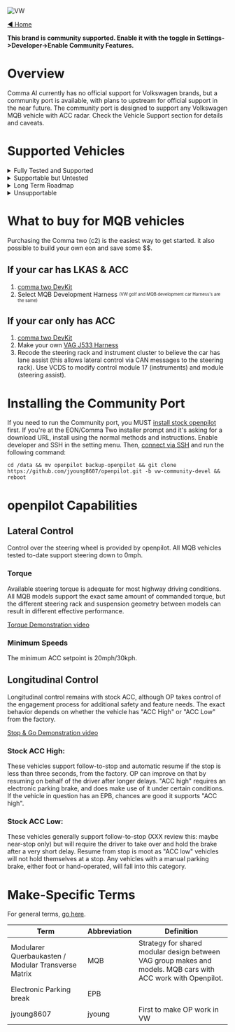 ![VW](https://user-images.githubusercontent.com/37757984/82105487-5ca67c00-96d0-11ea-80ef-ba6bbff61d2a.jpg)

[◄ Home](https://github.com/commaai/openpilot/wiki)

**This brand is community supported. Enable it with the toggle in Settings->Developer->Enable Community Features.**

# Overview
Comma AI currently has no official support for Volkswagen brands, but a community port is available, with plans to upstream for official support in the near future. The community port is designed to support any Volkswagen MQB vehicle with ACC radar. Check the Vehicle Support section for details and caveats.


# Supported Vehicles

<details><summary>Fully Tested and Supported</summary>
<p>

These vehicles are confirmed supported by the community Volkswagen port, because they have been tested on at least one representative car in the wild. Both automatic and manual transmissions are supported.
The vehicle must have ACC (radar-based cruise control). For vehicles without factory Lane Assist, a custom harness will be required to use modern Comma Two hardware, and a diagnostic tool will be needed to make minor coding changes to the steering rack in order for OP to steer, and coding changes to the instrument cluster will be needed to receive feedback and status information.
- 2012-2019 Mk3 Audi A3 (tested variants only) [Wiki]
	- A3
	- A3 e-tron
- 2014-current Mk3 Audi TT / TTRS [Wiki]
- 2017-current Mk1 Audi Q2 [Wiki]
- 2018-current Mk2 Audi Q3 [Wiki]
- 2016-current Mk1 SEAT Ateca [Wiki]
- 2013-current Mk3 Škoda Octavia [Wiki]
- 2019-current Mk1 Škoda Scala [Wiki]
- 2015-current B8 Škoda Superb [Wiki]
- 2018-2019 Mk1 Volkswagen Atlas (Teramont in some markets) [Wiki]
- 2012-2019 Mk7 and Mk7.5 Volkswagen Golf (tested variants only) [Wiki]
	- Please note the MY changeover from Mk6 to Mk7 varied by market, USA did not get Golf 7 until MY 2014!
	- e-Golf
	- Golf
	- Golf GTE (sport hybrid)
	- Golf GTI
	- Golf R
- 2019-current Volkswagen Jetta (except GLI) and Sagitar (Mk7) [Wiki]
	- The GLI variant is architecturally compatible, but factory ACC appears unavailable (thanks for nothing VW)
- 2015-current B8 Volkswagen Passat [Wiki]
	- This is NOT the Passat currently available in North America, which is based on the currently unsupported NMS platform
- 2015-current Mk2 Volkswagen Touran [Wiki]
</p>
</details>

<details><summary>Supportable but Untested</summary>
<p>

These vehicle-classes should work fine with openpilot, to the best of our information, but have not yet been tested. Minor tweaks or other support may be needed. Be cautious if making an openpilot or vehicle purchase decision based on this information. If in doubt, ask on Discord.
- All MQB vehicles not listed above, with ACC radar
	- 2012-current Mk3 Audi A3 variants not explicitly tested so far
		- Audi S3
		- Audi RS3
	- 2012-current Mk3 SEAT León [Wiki]
	- 2019-current Mk1 SEAT Tarraco [Wiki]
	- 2019-current Mk1 Škoda Kamiq [Wiki]
- 2017-current Mk1 Škoda Karoq [Wiki]
	- 2017-current Mk1 Škoda Kodiaq [Wiki]
	- 2018-current Mk1 Volkswagen Arteon [Wiki]
	- 2018-current Mk4 Volkswagen Bora [Wiki]
	- 2013-2019 Volkswagen Golf variants not explicitly tested so far (Mk7 and Mk7.5) [Wiki]
		- Golf Alltrack
		- Golf GTD (sport diesel)
		- Golf GTI TCR
		- Golf Sportsvan / SV
		- Golf SportWagen
	- 2017-current Mk2 Volkswagen Crafter [Wiki]
	- 2015-current Mk1 Volkswagen Lamando [Wiki]
		-Made in China, limited info available, unable to fully verify
	- 2018-current Mk3 Volkswagen Lavida [Wiki]
		-Made in China, limited info available, unable to fully verify
	- 2018-current Mk1 Volkswagen Tayron [Wiki]
		-Made in China, limited info available, unable to fully verify
	- 2016-current Mk2 Volkswagen Tiguan [Wiki]
		-In North America, all 2016-2017 Tiguans and the 2018 Tiguan "Limited" are still Mk1 PQ46 Mk1 (see PQ46 below); all other 2018 and all 2019-forward are MQB Mk2
	- 2018-current Mk1 Volkswagen Tharu / Tarek [Wiki]
		-Made in China, limited info available, unable to fully verify
</p>
</details>

<details><summary>Long Term Roadmap</summary>
<p>

We think these vehicles can be supported at some point, but they are not supported just yet. Code changes will be required. There are no firm dates for any of these items. If you have a vehicle in this section and are interested in testing with openpilot, please ask on Discord before proceeding.
- Longitudinal control using visiond to drive known ACC messaging, for vehicles without radar. It's not yet known specifically what retrofits we'll need for vehicles with cruise control only, but we'll probably need to change out the steering wheel buttons or control stalk as applicable.
- All MQB-A0 vehicles. We think these SHOULD work, but ran into unknown issues with the first one we tested and were not able to complete troubleshooting with the owner. Contact us on Discord if you have access to a legitimate VCDS interface for diagnostics and are interested in trying.
	- 2018-current Mk2 Audi A1 [Wiki]
	- 2017-current SEAT Arona [Wiki]
	- 2017-current SEAT Ibiza [Wiki]
	- 2018-current Mk6 Volkswagen Polo [Wiki]
	- 2019-current Mk1 Volkswagen T-Cross [Wiki]
- All PQ35/PQ46/NMS vehicles. We hope and plan to provide some level of official support in the long-term future, and we are having good success in early testing. Vehicles in this set may or may not be supportable. Most if not all should have electric power steering racks, but earlier vehicles may or may not have configurable support for Lane Assist commands. Do not purchase a vehicle based solely on this list.
	- PQ35: https://en.wikipedia.org/wiki/Volkswagen_Group_A_platform#A5_(PQ35)
	- PQ46, including New Midsize Sedan (NMS): https://en.wikipedia.org/wiki/Volkswagen_Group_B_platform#PQ46_(A6)
- All MLB and MLBevo vehicles (requires FlexRay support, VERY long term future)
	- 2018-current Volkswagen Touareg
	- All modern Audi not listed as MQB: A4, A5, A6, A7, A8, R8, Q5, Q7, Q8, e-Tron SUV and all variants thereof
- All MEB (new electric mass-market platform) vehicles, big question marks here until we see one, but we have cautious optimism.
- All MQBevo vehicles (the new Golf Mk8 and all future refreshed MQBs), big question marks here until we see one, but we have cautious optimism.
- All New Small Family (NSF) vehicles, supportability status totally unknown at this time. Contact us if you are interested in testing and you have a legitimate VCDS interface for diagnostics and settings changes.
	- 2011-current SEAT Mii [Wiki]
	- 2011-current Škoda Citigo [Wiki]
	- 2011-current Volkswagen Up! [Wiki]
</p>
</details>

<details><summary>Unsupportable</summary>
<p>

These vehicles either don't have electric power steering, or we don't have a known control channel, or there is no factory option or ability to retrofit the necessary ACC and steering components. Support could be reexamined if new information comes to light, but at this time we have no plans to investigate further.
- Volkswagen Touareg prior to 2018 (hydraulic power steering, lane departure warning only via steering wheel haptic)
- Volkswagen Phaeton (hydraulic power steering, lane departure warning only via steering wheel haptic)
- NSF (New Small Family) supermini models without factory options for ACC or LKAS.
</p>
</details>

# What to buy for MQB vehicles
Purchasing the Comma two (c2) is the easiest way to get started. it also possible to build your own eon and save some $$.

## If your car has LKAS & ACC
1. [comma two DevKit](https://comma.ai/shop/products/comma-two-devkit)
2. Select MQB Development Harness
<sub><sup>(VW golf and MQB development car Harness's are the same)</sup></sub>

## If your car only has ACC 
1. [comma two DevKit](https://comma.ai/shop/products/comma-two-devkit)
2. Make your own [VAG J533 Harness](https://github.com/commaai/openpilot/wiki/VW-j533-cable) 
3. Recode the steering rack and instrument cluster to believe the car has lane assist (this allows lateral control via CAN messages to the steering rack). Use VCDS to modify control module 17 (instruments) and module (steering assist).

# Installing the Community Port

If you need to run the Community port, you MUST [install stock openpilot](https://github.com/commaai/openpilot/wiki/Installing-openpilot#install-openpilot) first. If you're at the EON/Comma Two installer prompt and it's asking for a download URL, install using the normal methods and instructions. Enable developer and SSH in the setting menu. Then, [connect via SSH](https://github.com/commaai/openpilot/wiki/SSH) and run the following command:

`cd /data && mv openpilot backup-openpilot && git clone https://github.com/jyoung8607/openpilot.git -b vw-community-devel && reboot`


# openpilot Capabilities

## Lateral Control
Control over the steering wheel is provided by openpilot. All MQB vehicles tested to-date support steering down to 0mph.

### Torque
Available steering torque is adequate for most highway driving conditions. All MQB models support the exact same amount of commanded torque, but the different steering rack and suspension geometry between models can result in different effective performance. 

[Torque Demonstration video](https://www.youtube.com/watch?v=8TZAY3am8E4)
### Minimum Speeds
The minimum ACC setpoint is 20mph/30kph. 

## Longitudinal Control
Longitudinal control remains with stock ACC, although OP takes control of the engagement process for additional safety and feature needs. The exact behavior depends on whether the vehicle has "ACC High" or "ACC Low" from the factory.

[Stop & Go Demonstration video](https://www.youtube.com/watch?v=Il5zqZj2-58)

### Stock ACC High: 
These vehicles support follow-to-stop and automatic resume if the stop is less than three seconds, from the factory. OP can improve on that by resuming on behalf of the driver after longer delays. "ACC high" requires an electronic parking brake, and does make use of it under certain conditions. If the vehicle in question has an EPB, chances are good it supports "ACC high".

### Stock ACC Low: 
These vehicles generally support follow-to-stop (XXX review this: maybe near-stop only) but will require the driver to take over and hold the brake after a very short delay. Resume from stop is moot as "ACC low" vehicles will not hold themselves at a stop. Any vehicles with a manual parking brake, either foot or hand-operated, will fall into this category.

# Make-Specific Terms

For general terms, [go here](https://github.com/commaai/openpilot/wiki/General-Terms).

Term | Abbreviation | Definition
--- | --- | ---
Modularer Querbaukasten / Modular Transverse Matrix | MQB | Strategy for shared modular design between VAG group makes and models. MQB cars with ACC work with Openpilot.
Electronic Parking break | EPB |  
jyoung8607 | jyoung | First to make OP work in VW